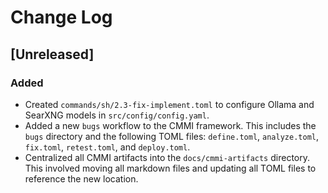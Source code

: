 # Change Log

## [Unreleased]

### Added
- Created `commands/sh/2.3-fix-implement.toml` to configure Ollama and SearXNG models in `src/config/config.yaml`.
- Added a new `bugs` workflow to the CMMI framework. This includes the `bugs` directory and the following TOML files: `define.toml`, `analyze.toml`, `fix.toml`, `retest.toml`, and `deploy.toml`.
- Centralized all CMMI artifacts into the `docs/cmmi-artifacts` directory. This involved moving all markdown files and updating all TOML files to reference the new location.
